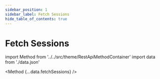 ```yaml
---
sidebar_position: 1
sidebar_label: Fetch Sessions
hide_table_of_contents: true
---
```


# Fetch Sessions

import Method from '../../src/theme/RestApiMethodContainer'
import data from './data.json'

<Method
{...data.fetchSessions}
/>
